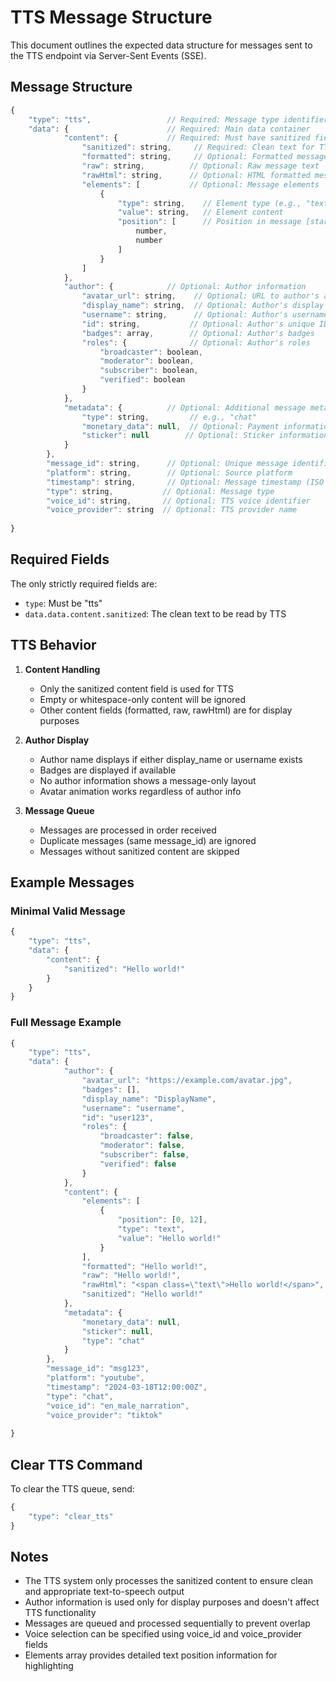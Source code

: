 # TTS Message Structure

This document outlines the expected data structure for messages sent to the TTS endpoint via Server-Sent Events (SSE).

## Message Structure

```javascript
{
    "type": "tts",                 // Required: Message type identifier
    "data": {                      // Required: Main data container
            "content": {           // Required: Must have sanitized field
                "sanitized": string,     // Required: Clean text for TTS
                "formatted": string,     // Optional: Formatted message text
                "raw": string,          // Optional: Raw message text
                "rawHtml": string,      // Optional: HTML formatted message
                "elements": [           // Optional: Message elements
                    {
                        "type": string,    // Element type (e.g., "text")
                        "value": string,   // Element content
                        "position": [      // Position in message [start, end]
                            number,
                            number
                        ]
                    }
                ]
            },
            "author": {            // Optional: Author information
                "avatar_url": string,    // Optional: URL to author's avatar
                "display_name": string,  // Optional: Author's display name
                "username": string,      // Optional: Author's username
                "id": string,           // Optional: Author's unique ID
                "badges": array,        // Optional: Author's badges
                "roles": {              // Optional: Author's roles
                    "broadcaster": boolean,
                    "moderator": boolean,
                    "subscriber": boolean,
                    "verified": boolean
                }
            },
            "metadata": {          // Optional: Additional message metadata
                "type": string,         // e.g., "chat"
                "monetary_data": null,  // Optional: Payment information
                "sticker": null        // Optional: Sticker information
            }
        },
        "message_id": string,      // Optional: Unique message identifier
        "platform": string,        // Optional: Source platform
        "timestamp": string,       // Optional: Message timestamp (ISO format)
        "type": string,           // Optional: Message type
        "voice_id": string,       // Optional: TTS voice identifier
        "voice_provider": string  // Optional: TTS provider name
    
}
```

## Required Fields

The only strictly required fields are:
- `type`: Must be "tts"
- `data.data.content.sanitized`: The clean text to be read by TTS

## TTS Behavior

1. **Content Handling**
   - Only the sanitized content field is used for TTS
   - Empty or whitespace-only content will be ignored
   - Other content fields (formatted, raw, rawHtml) are for display purposes

2. **Author Display**
   - Author name displays if either display_name or username exists
   - Badges are displayed if available
   - No author information shows a message-only layout
   - Avatar animation works regardless of author info

3. **Message Queue**
   - Messages are processed in order received
   - Duplicate messages (same message_id) are ignored
   - Messages without sanitized content are skipped

## Example Messages

### Minimal Valid Message
```javascript
{
    "type": "tts",
    "data": {
        "content": {
            "sanitized": "Hello world!"
        }
    }
}
```

### Full Message Example
```javascript
{
    "type": "tts",
    "data": {
            "author": {
                "avatar_url": "https://example.com/avatar.jpg",
                "badges": [],
                "display_name": "DisplayName",
                "username": "username",
                "id": "user123",
                "roles": {
                    "broadcaster": false,
                    "moderator": false,
                    "subscriber": false,
                    "verified": false
                }
            },
            "content": {
                "elements": [
                    {
                        "position": [0, 12],
                        "type": "text",
                        "value": "Hello world!"
                    }
                ],
                "formatted": "Hello world!",
                "raw": "Hello world!",
                "rawHtml": "<span class=\"text\">Hello world!</span>",
                "sanitized": "Hello world!"
            },
            "metadata": {
                "monetary_data": null,
                "sticker": null,
                "type": "chat"
            }
        },
        "message_id": "msg123",
        "platform": "youtube",
        "timestamp": "2024-03-18T12:00:00Z",
        "type": "chat",
        "voice_id": "en_male_narration",
        "voice_provider": "tiktok"
    
}
```

## Clear TTS Command

To clear the TTS queue, send:
```javascript
{
    "type": "clear_tts"
}
```

## Notes

- The TTS system only processes the sanitized content to ensure clean and appropriate text-to-speech output
- Author information is used only for display purposes and doesn't affect TTS functionality
- Messages are queued and processed sequentially to prevent overlap
- Voice selection can be specified using voice_id and voice_provider fields
- Elements array provides detailed text position information for highlighting